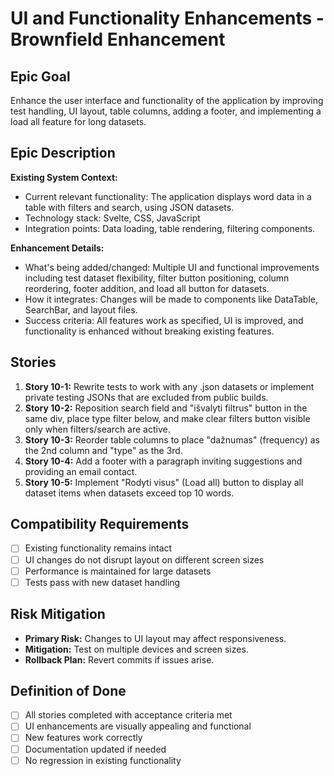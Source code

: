 # UI and Functionality Enhancements - Brownfield Enhancement

## Epic Goal

Enhance the user interface and functionality of the application by improving test handling, UI layout, table columns, adding a footer, and implementing a load all feature for long datasets.

## Epic Description

**Existing System Context:**

- Current relevant functionality: The application displays word data in a table with filters and search, using JSON datasets.
- Technology stack: Svelte, CSS, JavaScript
- Integration points: Data loading, table rendering, filtering components.

**Enhancement Details:**

- What's being added/changed: Multiple UI and functional improvements including test dataset flexibility, filter button positioning, column reordering, footer addition, and load all button for datasets.
- How it integrates: Changes will be made to components like DataTable, SearchBar, and layout files.
- Success criteria: All features work as specified, UI is improved, and functionality is enhanced without breaking existing features.

## Stories

1. **Story 10-1:** Rewrite tests to work with any .json datasets or implement private testing JSONs that are excluded from public builds.
2. **Story 10-2:** Reposition search field and "išvalyti filtrus" button in the same div, place type filter below, and make clear filters button visible only when filters/search are active.
3. **Story 10-3:** Reorder table columns to place "dažnumas" (frequency) as the 2nd column and "type" as the 3rd.
4. **Story 10-4:** Add a footer with a paragraph inviting suggestions and providing an email contact.
5. **Story 10-5:** Implement "Rodyti visus" (Load all) button to display all dataset items when datasets exceed top 10 words.

## Compatibility Requirements

- [ ] Existing functionality remains intact
- [ ] UI changes do not disrupt layout on different screen sizes
- [ ] Performance is maintained for large datasets
- [ ] Tests pass with new dataset handling

## Risk Mitigation

- **Primary Risk:** Changes to UI layout may affect responsiveness.
- **Mitigation:** Test on multiple devices and screen sizes.
- **Rollback Plan:** Revert commits if issues arise.

## Definition of Done

- [ ] All stories completed with acceptance criteria met
- [ ] UI enhancements are visually appealing and functional
- [ ] New features work correctly
- [ ] Documentation updated if needed
- [ ] No regression in existing functionality